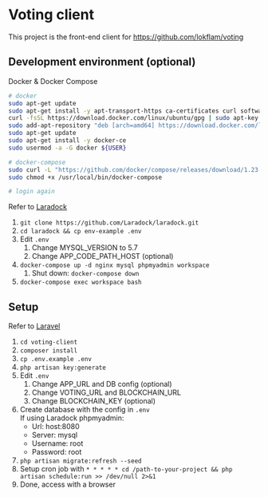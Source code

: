 # Voting client
This project is the front-end client for https://github.com/lokflam/voting

## Development environment (optional)
Docker & Docker Compose
```bash
# docker
sudo apt-get update
sudo apt-get install -y apt-transport-https ca-certificates curl software-properties-common
curl -fsSL https://download.docker.com/linux/ubuntu/gpg | sudo apt-key add -
sudo add-apt-repository "deb [arch=amd64] https://download.docker.com/linux/ubuntu $(lsb_release -cs) stable"
sudo apt-get update
sudo apt-get install -y docker-ce
sudo usermod -a -G docker ${USER}

# docker-compose
sudo curl -L "https://github.com/docker/compose/releases/download/1.23.1/docker-compose-$(uname -s)-$(uname -m)" -o /usr/local/bin/docker-compose
sudo chmod +x /usr/local/bin/docker-compose

# login again
```
Refer to [Laradock](https://laradock.io/)
1. `git clone https://github.com/Laradock/laradock.git`
1. `cd laradock && cp env-example .env`
1. Edit `.env`
    1. Change MYSQL_VERSION to 5.7
    1. Change APP_CODE_PATH_HOST (optional)
1. `docker-compose up -d nginx mysql phpmyadmin workspace`
    1. Shut down: `docker-compose down`
1. `docker-compose exec workspace bash`

## Setup
Refer to [Laravel](https://laravel.com/)
1. `cd voting-client`
1. `composer install`
1. `cp .env.example .env`
1. `php artisan key:generate`
1. Edit `.env`
    1. Change APP_URL and DB config (optional)
    1. Change VOTING_URL and BLOCKCHAIN_URL
    1. Change BLOCKCHAIN_KEY (optional)
1. Create database with the config in `.env`  
    If using Laradock phpmyadmin:
    * Url: host:8080
    * Server: mysql
    * Username: root
    * Password: root
1. `php artisan migrate:refresh --seed`
1. Setup cron job with `* * * * * cd /path-to-your-project && php artisan schedule:run >> /dev/null 2>&1`
1. Done, access with a browser

